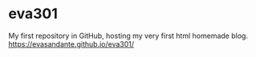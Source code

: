# eva301
My first repository in GitHub, hosting my very first html homemade blog.
https://evasandante.github.io/eva301/
